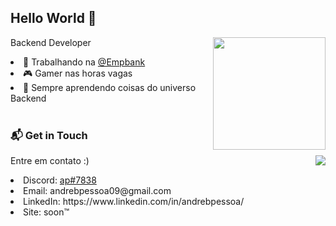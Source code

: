 ## Hello World 👋</br>

<div align="center">
  <img height="180em" align="right" src="https://github-readme-stats.vercel.app/api?username=andrebpessoa&show_icons=true&count_private=true&title_color=6366f1&text_color=ffffff&icon_color=6366f1&bg_color=90,22272E,2E3251&hide_border=true"/>
  <div align="left" style="display: inline_block">
    <p>Backend Developer</p>
    <li>💼 Trabalhando na <a href="https://github.com/empbank">@Empbank</a></li>
    <li>🎮 Gamer nas horas vagas</li>
    <li>📖 Sempre aprendendo coisas do universo Backend</li>
  </div>
</div>

<br>

### 📬 **Get in Touch**

<div align="center">
  <img align="right" src="https://github-readme-stats.vercel.app/api/top-langs/?username=andrebpessoa&langs_count=10&title_color=6366f1&text_color=ffffff&icon_color=6366f1&bg_color=90,22272E,2E3251&hide_border=true&locale=en&custom_title=Top%20%Languages&layout=compact"/>
  <div align="left" style="display: inline_block">
    <p>Entre em contato :)</p>
    <li>Discord: <a href="https://discord.com/users/206494368289259521/">ap#7838</a></li>
    <li>Email: andrebpessoa09@gmail.com</li>
    <li>LinkedIn: https://www.linkedin.com/in/andrebpessoa/</li>
    <li>Site: soon™</li>
  </div>
</div>
